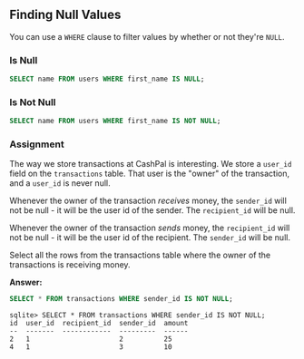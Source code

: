 ## Finding Null Values

You can use a `WHERE` clause to filter values by whether or not they're `NULL`.

### Is Null

```sql
SELECT name FROM users WHERE first_name IS NULL;
```

### Is Not Null

```sql
SELECT name FROM users WHERE first_name IS NOT NULL;
```

### Assignment

The way we store transactions at CashPal is interesting. We store a `user_id`
field on the `transactions` table. That user is the "owner" of the transaction,
and a `user_id` is never null.

Whenever the owner of the transaction <em>receives</em> money, the `sender_id`
will not be null - it will be the user id of the sender. The `recipient_id` will
be null.

Whenever the owner of the transaction <em>sends</em> money, the `recipient_id`
will not be null - it will be the user id of the recipient. The `sender_id` will
be null.

Select all the rows from the transactions table where the owner of the
transactions is receiving money.

**Answer:**

```sql
SELECT * FROM transactions WHERE sender_id IS NOT NULL;
```

```
sqlite> SELECT * FROM transactions WHERE sender_id IS NOT NULL;
id  user_id  recipient_id  sender_id  amount
--  -------  ------------  ---------  ------
2   1                      2          25
4   1                      3          10
```
